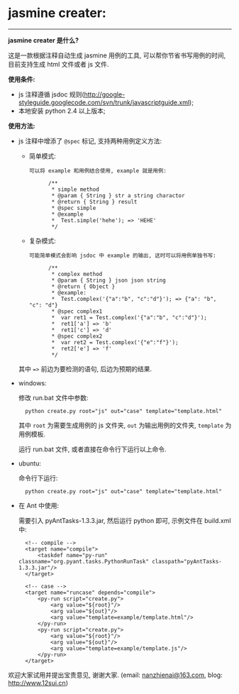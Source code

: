 jasmine creater:
===================================================================
***************************************

**jasmine creater 是什么?**

这是一款根据注释自动生成 jasmine 用例的工具, 可以帮你节省书写用例的时间, 目前支持生成 html 文件或者 js 文件.

**使用条件:**

* js 注释遵循 jsdoc 规则(http://google-styleguide.googlecode.com/svn/trunk/javascriptguide.xml);
* 本地安装 python 2.4 以上版本;

**使用方法:**

* js 注释中增添了 <code>@spec</code> 标记, 支持两种用例定义方法:

	+ 简单模式:

		  可以将 example 和用例结合使用, example 就是用例:

				/**
				 * simple method
				 * @param { String } str a string charactor
				 * @return { String } result
				 * @spec simple
				 * @example
				 * 	Test.simple('hehe'); => 'HEHE'
				 */

	+ 复杂模式:

		  可能简单模式会影响 jsdoc 中 example 的输出, 这时可以将用例单独书写:

				/**
				 * complex method
				 * @param { String } json json string
				 * @return { Object }
				 * @example:
				 * 	Test.complex('{"a":"b", "c":"d"}'); => {"a": "b", "c": "d"}
				 * @spec complex1
				 * 	var ret1 = Test.complex('{"a":"b", "c":"d"}');
				 * 	ret1['a'] => 'b'	
				 * 	ret1['c'] => 'd'
				 * @spec complex2
				 * 	var ret2 = Test.complex('{"e":"f"}');
				 * 	ret2['e'] => 'f'	
				 */

  	其中 <code>=></code> 前边为要检测的语句, 后边为预期的结果.

* windows:

	修改 run.bat 文件中参数:

		python create.py root="js" out="case" template="template.html"

	其中 <code>root</code> 为需要生成用例的 js 文件夹, <code>out</code> 为输出用例的文件夹, <code>template</code> 为用例模板.

	运行 run.bat 文件, 或者直接在命令行下运行以上命令.

* ubuntu:

	命令行下运行:

		python create.py root="js" out="case" template="template.html"

* 在 Ant 中使用:

	需要引入 pyAntTasks-1.3.3.jar, 然后运行 python 即可, 示例文件在 build.xml 中:

		<!-- compile -->
		<target name="compile">
			<taskdef name="py-run" classname="org.pyant.tasks.PythonRunTask" classpath="pyAntTasks-1.3.3.jar"/>
		</target>

		<!-- case -->
		<target name="runcase" depends="compile">
			<py-run script="create.py">
				<arg value="${root}"/>
				<arg value="${out}"/>
				<arg value="template=example/template.html"/>
			</py-run>
			<py-run script="create.py">
				<arg value="${root}"/>
				<arg value="${out}"/>
				<arg value="template=example/template.js"/>
			</py-run>
		</target>

欢迎大家试用并提出宝贵意见, 谢谢大家. (email: nanzhienai@163.com, blog: http://www.12sui.cn)

